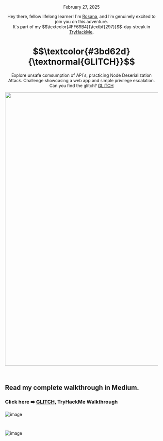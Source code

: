 <p align="center">February 27, 2025</p>
<p align="center">Hey there, fellow lifelong learner! I´m <a href="https://www.linkedin.com/in/rosanafssantos/">Rosana</a>, and I’m genuinely excited to join you on this adventure.<br>
It´s part of my $$\textcolor{#FF69B4}{\textbf{297}}$$-day-streak in  <a href="https://tryhackme.com">TryHackMe</a>.</p>


<h1 align="center">
  $$\textcolor{#3bd62d}{\textnormal{GLITCH}}$$
</h1>
<p align="center">Explore unsafe comsumption of API´s, practicing Node Deserialization Attack. Challenge showcasing a web app and simple privilege escalation. Can you find the glitch? <a href="https://tryhackme.com/room/glitch">GLITCH</a></p>
                                                              
<p align="center">
  <img width="900px" src="https://github.com/user-attachments/assets/4fc7a41b-a128-4704-9e6f-ecb827ac3360">
</p>

<br>

<h2>Read my complete walkthrough in Medium.</h2>

<h3 align="left"> Click here ➡️  <a href="https://medium.com/@RosanaFS/node-deserialization-attack-web-exploitation-glitch-tryhackme-walkthrough-90-points-9fc303c898ab">GLITCH</a>, TryHackMe Walkthrough</h3>


![image](https://github.com/user-attachments/assets/d359609f-20d7-4aed-8ace-debc3c61aa57)

<br>

![image](https://github.com/user-attachments/assets/79061824-8dbc-4ce6-9648-d885dd610616)
